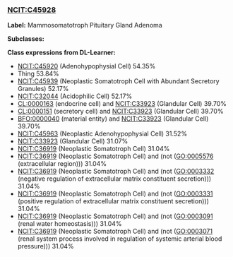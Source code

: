 
### [NCIT:C45928](http://purl.obolibrary.org/obo/NCIT_C45928)
**Label:** Mammosomatotroph Pituitary Gland Adenoma

**Subclasses:** 

**Class expressions from DL-Learner:**

- [NCIT:C45920](http://purl.obolibrary.org/obo/NCIT_C45920) (Adenohypophysial Cell) 54.35%
- Thing 53.84%
- [NCIT:C45939](http://purl.obolibrary.org/obo/NCIT_C45939) (Neoplastic Somatotroph Cell with Abundant Secretory Granules) 52.17%
- [NCIT:C32044](http://purl.obolibrary.org/obo/NCIT_C32044) (Acidophilic Cell) 52.17%
- [CL:0000163](http://purl.obolibrary.org/obo/CL_0000163) (endocrine cell) and [NCIT:C33923](http://purl.obolibrary.org/obo/NCIT_C33923) (Glandular Cell) 39.70%
- [CL:0000151](http://purl.obolibrary.org/obo/CL_0000151) (secretory cell) and [NCIT:C33923](http://purl.obolibrary.org/obo/NCIT_C33923) (Glandular Cell) 39.70%
- [BFO:0000040](http://purl.obolibrary.org/obo/BFO_0000040) (material entity) and [NCIT:C33923](http://purl.obolibrary.org/obo/NCIT_C33923) (Glandular Cell) 39.70%
- [NCIT:C45963](http://purl.obolibrary.org/obo/NCIT_C45963) (Neoplastic Adenohypophysial Cell) 31.52%
- [NCIT:C33923](http://purl.obolibrary.org/obo/NCIT_C33923) (Glandular Cell) 31.07%
- [NCIT:C36919](http://purl.obolibrary.org/obo/NCIT_C36919) (Neoplastic Somatotroph Cell) 31.04%
- [NCIT:C36919](http://purl.obolibrary.org/obo/NCIT_C36919) (Neoplastic Somatotroph Cell) and (not ([GO:0005576](http://purl.obolibrary.org/obo/GO_0005576) (extracellular region))) 31.04%
- [NCIT:C36919](http://purl.obolibrary.org/obo/NCIT_C36919) (Neoplastic Somatotroph Cell) and (not ([GO:0003332](http://purl.obolibrary.org/obo/GO_0003332) (negative regulation of extracellular matrix constituent secretion))) 31.04%
- [NCIT:C36919](http://purl.obolibrary.org/obo/NCIT_C36919) (Neoplastic Somatotroph Cell) and (not ([GO:0003331](http://purl.obolibrary.org/obo/GO_0003331) (positive regulation of extracellular matrix constituent secretion))) 31.04%
- [NCIT:C36919](http://purl.obolibrary.org/obo/NCIT_C36919) (Neoplastic Somatotroph Cell) and (not ([GO:0003091](http://purl.obolibrary.org/obo/GO_0003091) (renal water homeostasis))) 31.04%
- [NCIT:C36919](http://purl.obolibrary.org/obo/NCIT_C36919) (Neoplastic Somatotroph Cell) and (not ([GO:0003071](http://purl.obolibrary.org/obo/GO_0003071) (renal system process involved in regulation of systemic arterial blood pressure))) 31.04%


